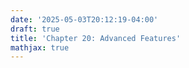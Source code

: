 ```yaml
---
date: '2025-05-03T20:12:19-04:00'
draft: true
title: 'Chapter 20: Advanced Features'
mathjax: true
---
```





